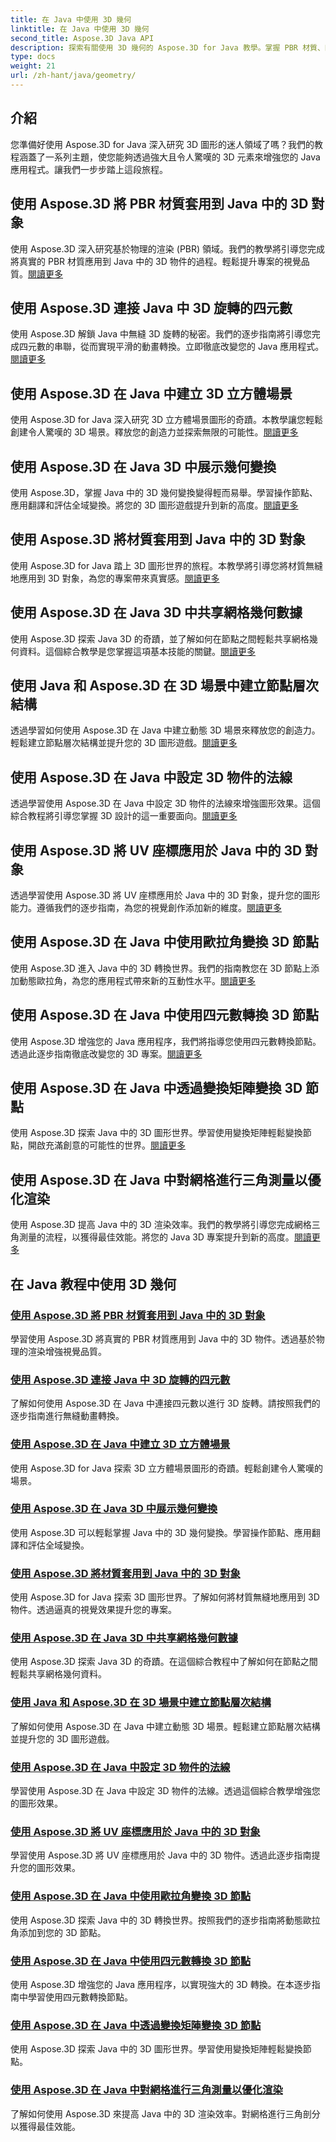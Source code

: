 ```yaml
---
title: 在 Java 中使用 3D 幾何
linktitle: 在 Java 中使用 3D 幾何
second_title: Aspose.3D Java API
description: 探索有關使用 3D 幾何的 Aspose.3D for Java 教學。掌握 PBR 材質、四元數旋轉、立方體場景等。提升您的 Java 3D 圖形等級。
type: docs
weight: 21
url: /zh-hant/java/geometry/
---
```

## 介紹
您準備好使用 Aspose.3D for Java 深入研究 3D 圖形的迷人領域了嗎？我們的教程涵蓋了一系列主題，使您能夠透過強大且令人驚嘆的 3D 元素來增強您的 Java 應用程式。讓我們一步步踏上這段旅程。

## 使用 Aspose.3D 將 PBR 材質套用到 Java 中的 3D 對象

使用 Aspose.3D 深入研究基於物理的渲染 (PBR) 領域。我們的教學將引導您完成將真實的 PBR 材質應用到 Java 中的 3D 物件的過程。輕鬆提升專案的視覺品質。[閱讀更多](./apply-pbr-materials-to-objects/)

## 使用 Aspose.3D 連接 Java 中 3D 旋轉的四元數

使用 Aspose.3D 解鎖 Java 中無縫 3D 旋轉的秘密。我們的逐步指南將引導您完成四元數的串聯，從而實現平滑的動畫轉換。立即徹底改變您的 Java 應用程式。[閱讀更多](./concatenate-quaternions-for-3d-rotations/)

## 使用 Aspose.3D 在 Java 中建立 3D 立方體場景

使用 Aspose.3D for Java 深入研究 3D 立方體場景圖形的奇蹟。本教學讓您輕鬆創建令人驚嘆的 3D 場景。釋放您的創造力並探索無限的可能性。[閱讀更多](./create-3d-cube-scene/)

## 使用 Aspose.3D 在 Java 3D 中展示幾何變換

使用 Aspose.3D，掌握 Java 中的 3D 幾何變換變得輕而易舉。學習操作節點、應用翻譯和評估全域變換。將您的 3D 圖形遊戲提升到新的高度。[閱讀更多](./expose-geometric-transformations/)

## 使用 Aspose.3D 將材質套用到 Java 中的 3D 對象

使用 Aspose.3D for Java 踏上 3D 圖形世界的旅程。本教學將引導您將材質無縫地應用到 3D 對象，為您的專案帶來真實感。[閱讀更多](./apply-materials-to-3d-objects/)

## 使用 Aspose.3D 在 Java 3D 中共享網格幾何數據

使用 Aspose.3D 探索 Java 3D 的奇蹟，並了解如何在節點之間輕鬆共享網格幾何資料。這個綜合教學是您掌握這項基本技能的關鍵。[閱讀更多](./share-mesh-geometry-data/)

## 使用 Java 和 Aspose.3D 在 3D 場景中建立節點層次結構

透過學習如何使用 Aspose.3D 在 Java 中建立動態 3D 場景來釋放您的創造力。輕鬆建立節點層次結構並提升您的 3D 圖形遊戲。[閱讀更多](./build-node-hierarchies/)

## 使用 Aspose.3D 在 Java 中設定 3D 物件的法線

透過學習使用 Aspose.3D 在 Java 中設定 3D 物件的法線來增強圖形效果。這個綜合教程將引導您掌握 3D 設計的這一重要面向。[閱讀更多](./set-up-normals-on-3d-objects/)

## 使用 Aspose.3D 將 UV 座標應用於 Java 中的 3D 對象

透過學習使用 Aspose.3D 將 UV 座標應用於 Java 中的 3D 對象，提升您的圖形能力。遵循我們的逐步指南，為您的視覺創作添加新的維度。[閱讀更多](./apply-uv-coordinates-to-3d-objects/)

## 使用 Aspose.3D 在 Java 中使用歐拉角變換 3D 節點

使用 Aspose.3D 進入 Java 中的 3D 轉換世界。我們的指南教您在 3D 節點上添加動態歐拉角，為您的應用程式帶來新的互動性水平。[閱讀更多](./transform-3d-nodes-with-euler-angles/)

## 使用 Aspose.3D 在 Java 中使用四元數轉換 3D 節點

使用 Aspose.3D 增強您的 Java 應用程序，我們將指導您使用四元數轉換節點。透過此逐步指南徹底改變您的 3D 專案。[閱讀更多](./transform-3d-nodes-with-quaternions/)

## 使用 Aspose.3D 在 Java 中透過變換矩陣變換 3D 節點

使用 Aspose.3D 探索 Java 中的 3D 圖形世界。學習使用變換矩陣輕鬆變換節點，開啟充滿創意的可能性的世界。[閱讀更多](./transform-3d-nodes-with-matrices/)

## 使用 Aspose.3D 在 Java 中對網格進行三角測量以優化渲染

使用 Aspose.3D 提高 Java 中的 3D 渲染效率。我們的教學將引導您完成網格三角測量的流程，以獲得最佳效能。將您的 Java 3D 專案提升到新的高度。[閱讀更多](./triangulate-meshes-for-optimized-rendering/)

## 在 Java 教程中使用 3D 幾何
### [使用 Aspose.3D 將 PBR 材質套用到 Java 中的 3D 對象](./apply-pbr-materials-to-objects/)
學習使用 Aspose.3D 將真實的 PBR 材質應用到 Java 中的 3D 物件。透過基於物理的渲染增強視覺品質。
### [使用 Aspose.3D 連接 Java 中 3D 旋轉的四元數](./concatenate-quaternions-for-3d-rotations/)
了解如何使用 Aspose.3D 在 Java 中連接四元數以進行 3D 旋轉。請按照我們的逐步指南進行無縫動畫轉換。
### [使用 Aspose.3D 在 Java 中建立 3D 立方體場景](./create-3d-cube-scene/)
使用 Aspose.3D for Java 探索 3D 立方體場景圖形的奇蹟。輕鬆創建令人驚嘆的場景。
### [使用 Aspose.3D 在 Java 3D 中展示幾何變換](./expose-geometric-transformations/)
使用 Aspose.3D 可以輕鬆掌握 Java 中的 3D 幾何變換。學習操作節點、應用翻譯和評估全域變換。
### [使用 Aspose.3D 將材質套用到 Java 中的 3D 對象](./apply-materials-to-3d-objects/)
使用 Aspose.3D for Java 探索 3D 圖形世界。了解如何將材質無縫地應用到 3D 物件。透過逼真的視覺效果提升您的專案。
### [使用 Aspose.3D 在 Java 3D 中共享網格幾何數據](./share-mesh-geometry-data/)
使用 Aspose.3D 探索 Java 3D 的奇蹟。在這個綜合教程中了解如何在節點之間輕鬆共享網格幾何資料。
### [使用 Java 和 Aspose.3D 在 3D 場景中建立節點層次結構](./build-node-hierarchies/)
了解如何使用 Aspose.3D 在 Java 中建立動態 3D 場景。輕鬆建立節點層次結構並提升您的 3D 圖形遊戲。
### [使用 Aspose.3D 在 Java 中設定 3D 物件的法線](./set-up-normals-on-3d-objects/)
學習使用 Aspose.3D 在 Java 中設定 3D 物件的法線。透過這個綜合教學增強您的圖形效果。
### [使用 Aspose.3D 將 UV 座標應用於 Java 中的 3D 對象](./apply-uv-coordinates-to-3d-objects/)
學習使用 Aspose.3D 將 UV 座標應用於 Java 中的 3D 物件。透過此逐步指南提升您的圖形效果。
### [使用 Aspose.3D 在 Java 中使用歐拉角變換 3D 節點](./transform-3d-nodes-with-euler-angles/)
使用 Aspose.3D 探索 Java 中的 3D 轉換世界。按照我們的逐步指南將動態歐拉角添加到您的 3D 節點。
### [使用 Aspose.3D 在 Java 中使用四元數轉換 3D 節點](./transform-3d-nodes-with-quaternions/)
使用 Aspose.3D 增強您的 Java 應用程序，以實現強大的 3D 轉換。在本逐步指南中學習使用四元數轉換節點。
### [使用 Aspose.3D 在 Java 中透過變換矩陣變換 3D 節點](./transform-3d-nodes-with-matrices/)
使用 Aspose.3D 探索 Java 中的 3D 圖形世界。學習使用變換矩陣輕鬆變換節點。
### [使用 Aspose.3D 在 Java 中對網格進行三角測量以優化渲染](./triangulate-meshes-for-optimized-rendering/)
了解如何使用 Aspose.3D 來提高 Java 中的 3D 渲染效率。對網格進行三角剖分以獲得最佳效能。